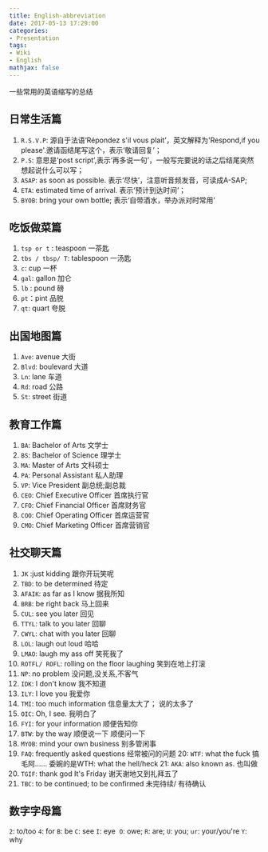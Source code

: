```yaml
---
title: English-abbreviation
date: 2017-05-13 17:29:00
categories:
- Presentation
tags: 
- Wiki
- English
mathjax: false
---
```

一些常用的英语缩写的总结

<!-- more -->

## 日常生活篇
1. `R.S.V.P`: 源自于法语‘Répondez s'il vous plait’，英文解释为'Respond,if you please'.邀请函结尾写这个，表示‘敬请回复’；
2. `P.S`: 意思是‘post script’,表示‘再多说一句’，一般写完要说的话之后结尾突然想起说什么可以写；
3. `ASAP`: as soon as possible. 表示‘尽快’，注意听音频发音，可读成A-SAP;
4. `ETA`: estimated time of arrival. 表示‘预计到达时间’；
5. `BYOB`: bring your own bottle; 表示‘自带酒水，举办派对时常用’

## 吃饭做菜篇

1. `tsp or t` : teaspoon 一茶匙
2. `tbs / tbsp/ T`: tablespoon 一汤匙
3. `c`: cup 一杯
4. `gal`: gallon 加仑
5. `lb` : pound 磅
6. `pt`：pint 品脱
7. `qt`: quart 夸脱

## 出国地图篇
1. `Ave`: avenue 大街
2. `Blvd`: boulevard 大道
3. `Ln`: lane 车道
4. `Rd`: road 公路
5. `St`: street 街道

## 教育工作篇
1. `BA`: Bachelor of Arts 文学士
2. `BS`: Bachelor of Science 理学士
3. `MA`: Master of Arts 文科硕士
4. `PA`: Personal Assistant 私人助理
5. `VP`: Vice President 副总统;副总裁
6. `CEO`: Chief Executive Officer 首席执行官
7. `CFO`: Chief Financial Officer 首席财务官
8. `COO`: Chief Operating Officer 首席运营官
9. `CMO`: Chief Marketing Officer 首席营销官

## 社交聊天篇
1. `JK` :just kidding 跟你开玩笑呢
2. `TBD`: to be determined 待定
3. `AFAIK`: as far as I know 据我所知
4. `BRB`: be right back 马上回来
5. `CUL`: see you later 回见
6. `TTYL`: talk to you later 回聊
7. `CWYL`: chat with you later 回聊
8. `LOL`: laugh out loud 哈哈
9. `LMAO`: laugh my ass off 笑死我了
10. `ROTFL/ ROFL`: rolling on the floor laughing 笑到在地上打滚
11. `NP`: no problem 没问题,没关系,不客气
12. `IDK`: I don't know 我不知道
13. `ILY`: I love you 我爱你
14. `TMI`: too much information 信息量太大了； 说的太多了
15. `OIC`: Oh, I see. 我明白了
16. `FYI`: for your information 顺便告知你
17. `BTW`: by the way 顺便说一下 顺便问一下
18. `MYOB`: mind your own business 别多管闲事
19. `FAQ`: frequently asked questions 经常被问的问题
   20: `WTF`: what the fuck 搞毛阿...... 委婉的是WTH: what the hell/heck
   21: `AKA`: also known as. 也叫做
20. `TGIF`: thank god It's Friday 谢天谢地又到礼拜五了
21. `TBC`: to be continued; to be confirmed 未完待续/ 有待确认

## 数字字母篇
`2`: to/too
`4`: for
`B`: be 
`C`: see 
`I`: eye 
`O`: owe; 
`R`: are; 
`U`: you; 
`ur`: your/you're 
`Y`: why

